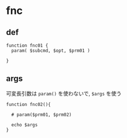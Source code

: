 
# fnc

## def

```
function fnc01 {
  param( $subcmd, $opt, $prm01 )

}
```


## args

可変長引数は `param()` を使わないで, `$args` を使う

```
function fnc02(){

  # param($prm01, $prm02)

  echo $args
}
```


